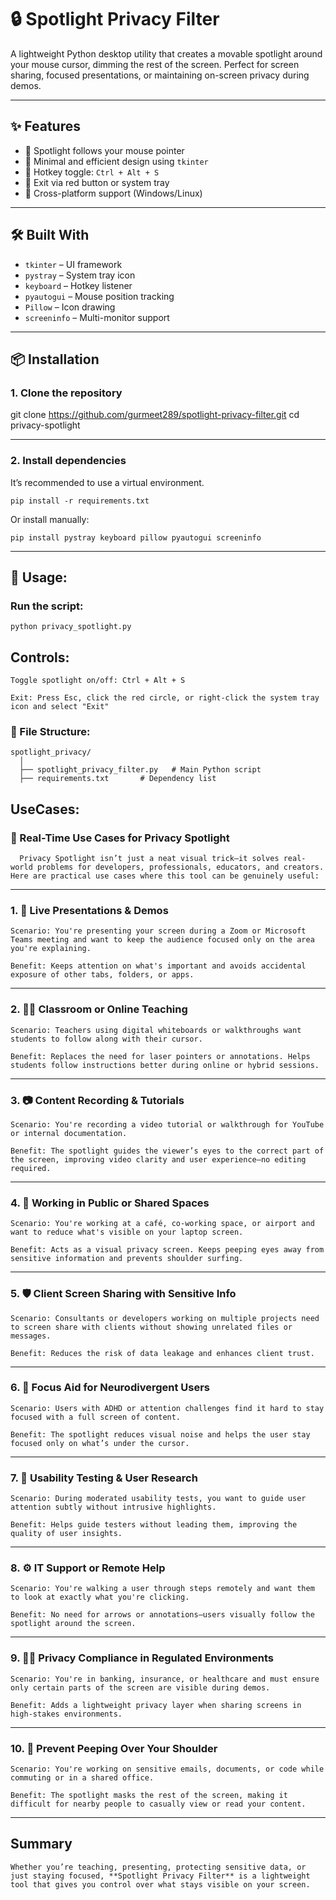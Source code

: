 # 🔒 Spotlight Privacy Filter

A lightweight Python desktop utility that creates a movable spotlight around your mouse cursor, dimming the rest of the screen. Perfect for screen sharing, focused presentations, or maintaining on-screen privacy during demos.

---

## ✨ Features

- 🔆 Spotlight follows your mouse pointer
- 🧠 Minimal and efficient design using `tkinter`
- 🎯 Hotkey toggle: `Ctrl + Alt + S`
- 🛑 Exit via red button or system tray
- 🎈 Cross-platform support (Windows/Linux)

---

## 🛠️ Built With

- `tkinter` – UI framework
- `pystray` – System tray icon
- `keyboard` – Hotkey listener
- `pyautogui` – Mouse position tracking
- `Pillow` – Icon drawing
- `screeninfo` – Multi-monitor support

---

## 📦 Installation

### 1. Clone the repository

git clone https://github.com/gurmeet289/spotlight-privacy-filter.git
cd privacy-spotlight

---

### 2. Install dependencies

It’s recommended to use a virtual environment.

    pip install -r requirements.txt

Or install manually:

    pip install pystray keyboard pillow pyautogui screeninfo

---

## 🚀 Usage:

### Run the script:

    python privacy_spotlight.py

## Controls:

    Toggle spotlight on/off: Ctrl + Alt + S

    Exit: Press Esc, click the red circle, or right-click the system tray icon and select "Exit"

### 📁 File Structure:

    spotlight_privacy/
      │
      ├── spotlight_privacy_filter.py   # Main Python script
      ├── requirements.txt       # Dependency list

## UseCases:

  ### 🧩 Real-Time Use Cases for Privacy Spotlight

      Privacy Spotlight isn’t just a neat visual trick—it solves real-world problems for developers, professionals, educators, and creators. Here are practical use cases where this tool can be genuinely useful:
    
  ---
    
  ### 1. 🎥 Live Presentations & Demos
    
    Scenario: You're presenting your screen during a Zoom or Microsoft Teams meeting and want to keep the audience focused only on the area you're explaining.
    
    Benefit: Keeps attention on what's important and avoids accidental exposure of other tabs, folders, or apps.
    
  ---
    
  ### 2. 🧑‍🏫 Classroom or Online Teaching
    
    Scenario: Teachers using digital whiteboards or walkthroughs want students to follow along with their cursor.
    
    Benefit: Replaces the need for laser pointers or annotations. Helps students follow instructions better during online or hybrid sessions.
    
  ---
    
  ### 3. 📷 Content Recording & Tutorials
    
    Scenario: You're recording a video tutorial or walkthrough for YouTube or internal documentation.
    
    Benefit: The spotlight guides the viewer’s eyes to the correct part of the screen, improving video clarity and user experience—no editing required.
    
  ---
    
  ### 4. 🔐 Working in Public or Shared Spaces
    
    Scenario: You're working at a café, co-working space, or airport and want to reduce what's visible on your laptop screen.
    
    Benefit: Acts as a visual privacy screen. Keeps peeping eyes away from sensitive information and prevents shoulder surfing.
    
  ---
    
  ### 5. 🛡️ Client Screen Sharing with Sensitive Info
    
    Scenario: Consultants or developers working on multiple projects need to screen share with clients without showing unrelated files or messages.
    
    Benefit: Reduces the risk of data leakage and enhances client trust.
    
  ---
    
  ### 6. 🧠 Focus Aid for Neurodivergent Users
    
    Scenario: Users with ADHD or attention challenges find it hard to stay focused with a full screen of content.
    
    Benefit: The spotlight reduces visual noise and helps the user stay focused only on what’s under the cursor.
    
  ---
    
  ### 7. 🧪 Usability Testing & User Research
    
    Scenario: During moderated usability tests, you want to guide user attention subtly without intrusive highlights.
    
    Benefit: Helps guide testers without leading them, improving the quality of user insights.
    
  ---
    
  ### 8. ⚙️ IT Support or Remote Help
    
    Scenario: You're walking a user through steps remotely and want them to look at exactly what you're clicking.
    
    Benefit: No need for arrows or annotations—users visually follow the spotlight around the screen.
    
  ---
    
  ### 9. 🧑‍💼 Privacy Compliance in Regulated Environments
    
    Scenario: You're in banking, insurance, or healthcare and must ensure only certain parts of the screen are visible during demos.
    
    Benefit: Adds a lightweight privacy layer when sharing screens in high-stakes environments.
    
  ---
    
  ### 10. 🛑 Prevent Peeping Over Your Shoulder 
    
    Scenario: You're working on sensitive emails, documents, or code while commuting or in a shared office.
    
    Benefit: The spotlight masks the rest of the screen, making it difficult for nearby people to casually view or read your content.
    
  ---
    
  ## Summary
    
    Whether you’re teaching, presenting, protecting sensitive data, or just staying focused, **Spotlight Privacy Filter** is a lightweight tool that gives you control over what stays visible on your screen.
    
  
